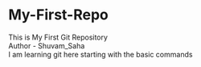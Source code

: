 # My-First-Repo
This is My First Git Repository
<br>
Author - Shuvam_Saha
<br>
I am learning git here starting with the basic commands
